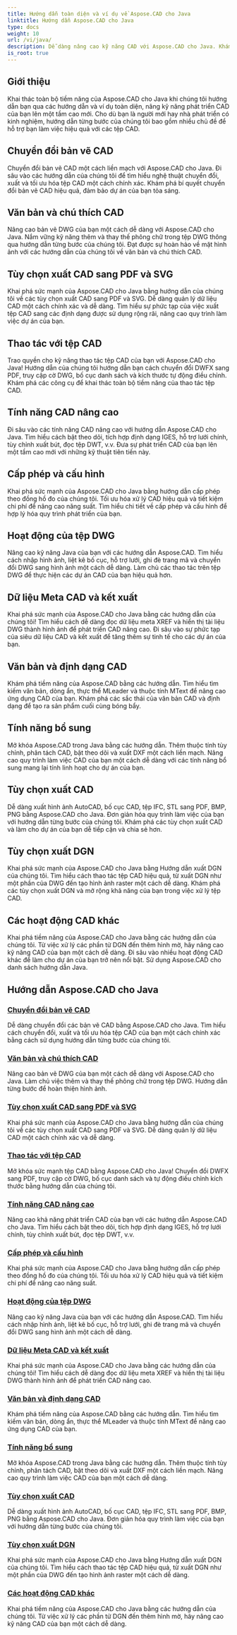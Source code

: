 ```yaml
---
title: Hướng dẫn toàn diện và ví dụ về Aspose.CAD cho Java
linktitle: Hướng dẫn Aspose.CAD cho Java
type: docs
weight: 10
url: /vi/java/
description: Dễ dàng nâng cao kỹ năng CAD với Aspose.CAD cho Java. Khám phá các hướng dẫn về chuyển đổi bản vẽ, chú thích văn bản, thao tác với tệp, các tính năng nâng cao, cấp phép, v.v.
is_root: true
---
```


## Giới thiệu

Khai thác toàn bộ tiềm năng của Aspose.CAD cho Java khi chúng tôi hướng dẫn bạn qua các hướng dẫn và ví dụ toàn diện, nâng kỹ năng phát triển CAD của bạn lên một tầm cao mới. Cho dù bạn là người mới hay nhà phát triển có kinh nghiệm, hướng dẫn từng bước của chúng tôi bao gồm nhiều chủ đề để hỗ trợ bạn làm việc hiệu quả với các tệp CAD.

## Chuyển đổi bản vẽ CAD
Chuyển đổi bản vẽ CAD một cách liền mạch với Aspose.CAD cho Java. Đi sâu vào các hướng dẫn của chúng tôi để tìm hiểu nghệ thuật chuyển đổi, xuất và tối ưu hóa tệp CAD một cách chính xác. Khám phá bí quyết chuyển đổi bản vẽ CAD hiệu quả, đảm bảo dự án của bạn tỏa sáng.

## Văn bản và chú thích CAD
Nâng cao bản vẽ DWG của bạn một cách dễ dàng với Aspose.CAD cho Java. Nắm vững kỹ năng thêm và thay thế phông chữ trong tệp DWG thông qua hướng dẫn từng bước của chúng tôi. Đạt được sự hoàn hảo về mặt hình ảnh với các hướng dẫn của chúng tôi về văn bản và chú thích CAD.

## Tùy chọn xuất CAD sang PDF và SVG
Khai phá sức mạnh của Aspose.CAD cho Java bằng hướng dẫn của chúng tôi về các tùy chọn xuất CAD sang PDF và SVG. Dễ dàng quản lý dữ liệu CAD một cách chính xác và dễ dàng. Tìm hiểu sự phức tạp của việc xuất tệp CAD sang các định dạng được sử dụng rộng rãi, nâng cao quy trình làm việc dự án của bạn.

## Thao tác với tệp CAD
Trao quyền cho kỹ năng thao tác tệp CAD của bạn với Aspose.CAD cho Java! Hướng dẫn của chúng tôi hướng dẫn bạn cách chuyển đổi DWFX sang PDF, truy cập cờ DWG, bố cục danh sách và kích thước tự động điều chỉnh. Khám phá các công cụ để khai thác toàn bộ tiềm năng của thao tác tệp CAD.

## Tính năng CAD nâng cao
Đi sâu vào các tính năng CAD nâng cao với hướng dẫn Aspose.CAD cho Java. Tìm hiểu cách bật theo dõi, tích hợp định dạng IGES, hỗ trợ lưới chính, tùy chỉnh xuất bút, đọc tệp DWT, v.v. Đưa sự phát triển CAD của bạn lên một tầm cao mới với những kỹ thuật tiên tiến này.

## Cấp phép và cấu hình
Khai phá sức mạnh của Aspose.CAD cho Java bằng hướng dẫn cấp phép theo đồng hồ đo của chúng tôi. Tối ưu hóa xử lý CAD hiệu quả và tiết kiệm chi phí để nâng cao năng suất. Tìm hiểu chi tiết về cấp phép và cấu hình để hợp lý hóa quy trình phát triển của bạn.

## Hoạt động của tệp DWG
Nâng cao kỹ năng Java của bạn với các hướng dẫn Aspose.CAD. Tìm hiểu cách nhập hình ảnh, liệt kê bố cục, hỗ trợ lưới, ghi đè trang mã và chuyển đổi DWG sang hình ảnh một cách dễ dàng. Làm chủ các thao tác trên tệp DWG để thực hiện các dự án CAD của bạn hiệu quả hơn.

## Dữ liệu Meta CAD và kết xuất
Khai phá sức mạnh của Aspose.CAD cho Java bằng các hướng dẫn của chúng tôi! Tìm hiểu cách dễ dàng đọc dữ liệu meta XREF và hiển thị tài liệu DWG thành hình ảnh để phát triển CAD nâng cao. Đi sâu vào sự phức tạp của siêu dữ liệu CAD và kết xuất để tăng thêm sự tinh tế cho các dự án của bạn.

## Văn bản và định dạng CAD
Khám phá tiềm năng của Aspose.CAD bằng các hướng dẫn. Tìm hiểu tìm kiếm văn bản, dòng ẩn, thực thể MLeader và thuộc tính MText để nâng cao ứng dụng CAD của bạn. Khám phá các sắc thái của văn bản CAD và định dạng để tạo ra sản phẩm cuối cùng bóng bẩy.

## Tính năng bổ sung
Mở khóa Aspose.CAD trong Java bằng các hướng dẫn. Thêm thuộc tính tùy chỉnh, phân tách CAD, bật theo dõi và xuất DXF một cách liền mạch. Nâng cao quy trình làm việc CAD của bạn một cách dễ dàng với các tính năng bổ sung mang lại tính linh hoạt cho dự án của bạn.

## Tùy chọn xuất CAD
Dễ dàng xuất hình ảnh AutoCAD, bố cục CAD, tệp IFC, STL sang PDF, BMP, PNG bằng Aspose.CAD cho Java. Đơn giản hóa quy trình làm việc của bạn với hướng dẫn từng bước của chúng tôi. Khám phá các tùy chọn xuất CAD và làm cho dự án của bạn dễ tiếp cận và chia sẻ hơn.

## Tùy chọn xuất DGN
Khai phá sức mạnh của Aspose.CAD cho Java bằng Hướng dẫn xuất DGN của chúng tôi. Tìm hiểu cách thao tác tệp CAD hiệu quả, từ xuất DGN như một phần của DWG đến tạo hình ảnh raster một cách dễ dàng. Khám phá các tùy chọn xuất DGN và mở rộng khả năng của bạn trong việc xử lý tệp CAD.

## Các hoạt động CAD khác
Khai phá tiềm năng của Aspose.CAD cho Java bằng các hướng dẫn của chúng tôi. Từ việc xử lý các phần tử DGN đến thêm hình mờ, hãy nâng cao kỹ năng CAD của bạn một cách dễ dàng. Đi sâu vào nhiều hoạt động CAD khác để làm cho dự án của bạn trở nên nổi bật. Sử dụng Aspose.CAD cho danh sách hướng dẫn Java.
## Hướng dẫn Aspose.CAD cho Java
### [Chuyển đổi bản vẽ CAD](./cad-drawing-conversion/)
Dễ dàng chuyển đổi các bản vẽ CAD bằng Aspose.CAD cho Java. Tìm hiểu cách chuyển đổi, xuất và tối ưu hóa tệp CAD của bạn một cách chính xác bằng cách sử dụng hướng dẫn từng bước của chúng tôi.
### [Văn bản và chú thích CAD](./cad-text-and-annotation/)
Nâng cao bản vẽ DWG của bạn một cách dễ dàng với Aspose.CAD cho Java. Làm chủ việc thêm và thay thế phông chữ trong tệp DWG. Hướng dẫn từng bước để hoàn thiện hình ảnh.
### [Tùy chọn xuất CAD sang PDF và SVG](./cad-to-pdf-and-svg-export-options/)
Khai phá sức mạnh của Aspose.CAD cho Java bằng hướng dẫn của chúng tôi về các tùy chọn xuất CAD sang PDF và SVG. Dễ dàng quản lý dữ liệu CAD một cách chính xác và dễ dàng.
### [Thao tác với tệp CAD](./cad-file-manipulation/)
Mở khóa sức mạnh tệp CAD bằng Aspose.CAD cho Java! Chuyển đổi DWFX sang PDF, truy cập cờ DWG, bố cục danh sách và tự động điều chỉnh kích thước bằng hướng dẫn của chúng tôi.
### [Tính năng CAD nâng cao](./advanced-cad-features/)
Nâng cao khả năng phát triển CAD của bạn với các hướng dẫn Aspose.CAD cho Java. Tìm hiểu cách bật theo dõi, tích hợp định dạng IGES, hỗ trợ lưới chính, tùy chỉnh xuất bút, đọc tệp DWT, v.v.
### [Cấp phép và cấu hình](./licensing-and-configuration/)
Khai phá sức mạnh của Aspose.CAD cho Java bằng hướng dẫn cấp phép theo đồng hồ đo của chúng tôi. Tối ưu hóa xử lý CAD hiệu quả và tiết kiệm chi phí để nâng cao năng suất.
### [Hoạt động của tệp DWG](./dwg-file-operations/)
Nâng cao kỹ năng Java của bạn với các hướng dẫn Aspose.CAD. Tìm hiểu cách nhập hình ảnh, liệt kê bố cục, hỗ trợ lưới, ghi đè trang mã và chuyển đổi DWG sang hình ảnh một cách dễ dàng.
### [Dữ liệu Meta CAD và kết xuất](./cad-meta-data-and-rendering/)
Khai phá sức mạnh của Aspose.CAD cho Java bằng các hướng dẫn của chúng tôi! Tìm hiểu cách dễ dàng đọc dữ liệu meta XREF và hiển thị tài liệu DWG thành hình ảnh để phát triển CAD nâng cao.
### [Văn bản và định dạng CAD](./cad-text-and-formatting/)
Khám phá tiềm năng của Aspose.CAD bằng các hướng dẫn. Tìm hiểu tìm kiếm văn bản, dòng ẩn, thực thể MLeader và thuộc tính MText để nâng cao ứng dụng CAD của bạn.
### [Tính năng bổ sung](./additional-features/)
Mở khóa Aspose.CAD trong Java bằng các hướng dẫn. Thêm thuộc tính tùy chỉnh, phân tách CAD, bật theo dõi và xuất DXF một cách liền mạch. Nâng cao quy trình làm việc CAD của bạn một cách dễ dàng.
### [Tùy chọn xuất CAD](./cad-export-options/)
Dễ dàng xuất hình ảnh AutoCAD, bố cục CAD, tệp IFC, STL sang PDF, BMP, PNG bằng Aspose.CAD cho Java. Đơn giản hóa quy trình làm việc của bạn với hướng dẫn từng bước của chúng tôi. 
### [Tùy chọn xuất DGN](./dgn-export-options/)
Khai phá sức mạnh của Aspose.CAD cho Java bằng Hướng dẫn xuất DGN của chúng tôi. Tìm hiểu cách thao tác tệp CAD hiệu quả, từ xuất DGN như một phần của DWG đến tạo hình ảnh raster một cách dễ dàng.
### [Các hoạt động CAD khác](./other-cad-operations/)
Khai phá tiềm năng của Aspose.CAD cho Java bằng các hướng dẫn của chúng tôi. Từ việc xử lý các phần tử DGN đến thêm hình mờ, hãy nâng cao kỹ năng CAD của bạn một cách dễ dàng.